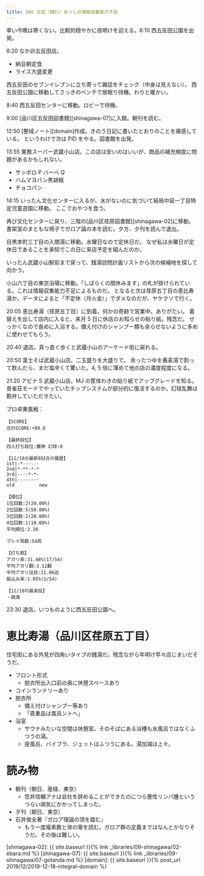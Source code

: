 ```yaml
---
title: 566 日目（晴れ）あっしの情報収集能力不足
---
```


幸い今晩は寒くない。比較的穏やかに夜明けを迎える。6:10 西五反田公園を出発。

6:20 なか卯五反田店。
* 納豆朝定食
* ライス大盛変更

西五反田のセブンイレブンに立ち寄って雑誌をチェック（中身は見えない）。
西五反田公園に移動してさっきのベンチで居眠り待機。わりと暖かい。

8:40 西五反田センターに移動。ロビーで待機。

9:00 [品川区五反田図書館][shinagawa-07]に入館。朝刊を読む。

12:50 [整域ノート][domain]作成。きのう日記に書いたとおりのことを痛感している。
というわけで次は PID をやる。図書館を出発。

13:55 業務スーパー武蔵小山店。この店は安いのはいいが、商品の補充頻度に問題があるかもしれない。
* サッポロ P バーベ Q
* ハムマヨパン黒胡椒
* チョコパン

14:15 いったん文化センターに入るが、水がないのに気づいて結局中延一丁目特定児童遊園に移動。
ここでおやつを食う。

再び文化センターに戻り、三階の[品川区荏原図書館][shinagawa-02]に移動。
書架室のまともな椅子でガロア論の本を読む。夕方、夕刊を読んで退出。

目黒本町三丁目の入間湯に移動。水曜日なので定休日だ。
なぜ私は水曜日が定休日であることを承知でこの日に来店予定を組んだのか。

いったん武蔵小山駅前まで戻って、銭湯訪問計画リストから次の候補地を探して向かう。

小山六丁目の東京浴場に移動。「しばらくの間休みます」の札が掛けられている。これは情報収集能力不足によるものだ。
となると次は荏原五丁目の恵比寿湯か。データによると「不定休（月火金）」でダメなのだが、ヤケクソで行く。

20:05 恵比寿湯（荏原五丁目）に到着。何かの奇跡で営業中。ありがたい。
着替えを出して店内に入ると、来月 5 日に休店のお知らせの貼り紙。残念だ。
せっかくなので長めに入浴する。備え付けのシャンプー類も余らせないように多めに使わせてもらう。

20:40 退店。真っ直ぐ歩くと武蔵小山のアーケード街に戻れる。

20:50 富士そば武蔵小山店。二玉盛りを大盛りで。
余ったつゆを蕎麦湯で割って飲んだら、まだ塩辛くて驚いた。4, 5 倍に薄めて他の店の濃度程度になる。

21:20 アピナ S 武蔵小山店。MJ の筐体わきの貼り紙でアップグレードを知る。
昔雀荘モードでやっていたチップシステムが部分的に復活するのか。幻球乱舞は勘弁していただきたい。

プロ卓東風戦：

```text
【SCORE】
合計SCORE:+89.8

【最終段位】
四人打ち段位:魔神 幻球:8

【12/18の最新8試合の履歴】
1st|-*------
2nd|*-**-*-*
3rd|----*-*-
4th|--------
old         new

【順位】
1位回数:2(20.00%)
2位回数:5(50.00%)
3位回数:2(20.00%)
4位回数:1(10.00%)
平均順位:2.20

プレイ局数:54局

【打ち筋】
アガリ率:31.48%(17/54)
平均アガリ翻:3.12翻
平均アガリ巡目:11.06巡
振込み率:1.85%(1/54)

【12/18の最高役】
・跳満
```

23:30 退店。いつものように西五反田公園へ。

# 恵比寿湯（品川区荏原五丁目）

住宅街にある外見が四角いタイプの銭湯だ。残念ながら年明け早々店じまいだそうだ。

* フロント形式
  * 脱衣所出入口前の奥に休憩スペースあり
* コインランドリーあり
* 脱衣所
  * 備え付けシャンプー等あり
  * 「貴重品は風呂ントへ」
* 浴室
  * サウナみたいな空間は休憩室。そのそばにある浴槽も水風呂ではなくふつうの湯。
  * 座風呂、バイブラ、ジェットはふつうにある。湯加減は上々。

# 読み物

* 朝刊（朝日、産経、東京）
  * 笠井信輔アナは会社を辞めることができたのにつら悪性リンパ腫というつらい病気にかかってしまった。
* 夕刊（朝日、東京）
* 石井俊全著『ガロア理論の頂を踏む』
  * もう一度複素数と体の章を読む。ガロア群の定義まではなんとかなりそうだ。その後は難しい。

[shinagawa-02]: {{ site.baseurl }}{% link _libraries/09-shinagawa/02-ebara.md %}
[shinagawa-07]: {{ site.baseurl }}{% link _libraries/09-shinagawa/07-gotanda.md %}
[domain]: {{ site.baseurl }}{% post_url 2019/12/2019-12-18-integral-domain %}
